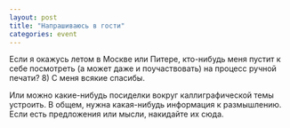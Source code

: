 ```yaml
---
layout: post
title: "Напрашиваюсь в гости"
categories: event
---
```

Если я окажусь летом в Москве или Питере, кто-нибудь меня пустит к себе посмотреть (а может даже и поучаствовать) на процесс ручной печати? 8) С меня всякие спасибы.

Или можно какие-нибудь посиделки вокруг каллиграфической темы устроить. В общем, нужна какая-нибудь информация к размышлению. Если есть предложения или мысли, накидайте их сюда.